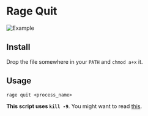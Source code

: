 # Rage Quit

![Example](https://www.evernote.com/shard/s5/sh/f5541c30-c473-4244-8592-96517c0b1198/ba1d7236800fb65fb1f5a409999fb71a/res/7750e9d4-077e-47e2-bed0-95dd44e2b1ce/skitch.png?resizeSmall&width=832)

## Install

Drop the file somewhere in your `PATH` and `chmod a+x` it.

## Usage

`rage quit <process_name>`

**This script uses `kill -9`**. You might want to read
[this](http://unix.stackexchange.com/questions/8916/when-should-i-not-kill-9-a-process).
